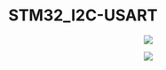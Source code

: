 # STM32_I2C-USART
<p align="center">
<img src=https://user-images.githubusercontent.com/79530516/205045315-aaca2efb-4094-41f2-b0cb-e06915ad0e84.png>
</p>
<p align="center">
<img src=https://user-images.githubusercontent.com/79530516/205049945-32547f9d-ad8f-4b52-9b2c-7eece9b2460a.png>
</p>
